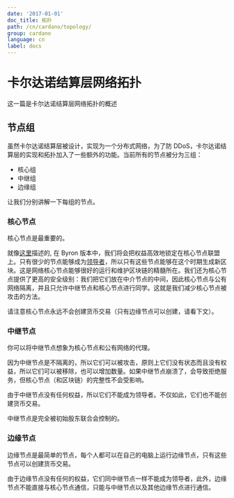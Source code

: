 ```yaml
---
date: '2017-01-01'
doc_title: 拓扑
path: /cn/cardano/topology/
group: cardano
language: cn
label: docs
---
```

<!-- Reviewed at ba744590c89d8ffa6d6f0919ec11f52202a6d8f2 -->

# 卡尔达诺结算层网络拓扑

这一篇是卡尔达诺结算层网络拓扑的概述

## 节点组

虽然卡尔达诺结算层被设计，实现为一个分布式网络，为了防 DDoS，卡尔达诺结算层的实现和拓扑加入了一些额外的功能。当前所有的节点被分为三组：

* 核心组
* 中继组
* 边缘组


让我们分别讲解一下每组的节点。

### 核心节点

核心节点是最重要的。

就像[这里](/timeline/bootstrap/#stake-locking)描述的, 在 Byron 版本中，我们将会把权益高效地锁定在核心节点联盟上。只有很少的节点能够成为[领导者](/glossary/#slot-leader)，所以只有这些节点能够在这个时期生成新区块。这是网络核心节点能够很好的运行和维护区块链的精髓所在。我们还为核心节点提供了更高的安全级别：我们把它们放在中介节点的中间，因此核心节点与公有网络隔离，并且只允许中继节点和核心节点进行同学。这就是我们减少核心节点被攻击的方法。

请注意核心节点永远不会创建货币交易（只有边缘节点可以创建，请看下文）。

### 中继节点

你可以将中继节点想象为核心节点和公有网络的代理。

因为中继节点是不隔离的，所以它们可以被攻击，原则上它们没有状态而且没有权益，所以它们可以被移除，也可以增加数量。如果中继节点崩溃了，会导致拒绝服务，但核心节点（和区块链）的完整性不会受影响。

由于中继节点没有任何权益，所以它们不能成为领导者。不仅如此，它们也不能创建货币交易。

中继节点是完全被初始股东联合会控制的。

### 边缘节点

边缘节点是最简单的节点，每个人都可以在自己的电脑上运行边缘节点，只有这些节点可以创建货币交易。

由于边缘节点没有任何的权益，它们同中继节点一样不能成为领导者，此外，边缘节点不能直接与核心节点通信，只能与中继节点以及其他边缘节点进行通信。

